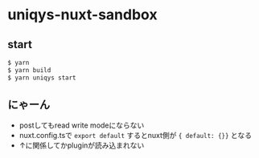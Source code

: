 # uniqys-nuxt-sandbox

## start
```bash
$ yarn
$ yarn build
$ yarn uniqys start
```

## にゃーん
- postしてもread write modeにならない
- nuxt.config.tsで `export default` するとnuxt側が `{ default: {}}` となる
- ↑に関係してかpluginが読み込まれない
